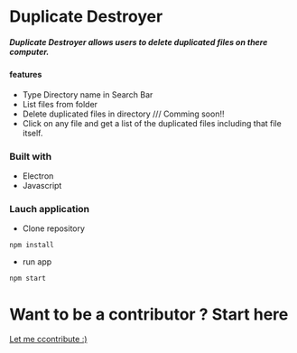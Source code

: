 # Duplicate Destroyer

##### Duplicate Destroyer allows users to delete duplicated files on there computer.

#### features

- Type Directory name in Search Bar
- List files from folder
- Delete duplicated files in directory /// Comming soon!!
- Click on any file and get a list of the duplicated files including that file itself.

### Built with 
- Electron 
- Javascript
### Lauch application

- Clone repository

```
npm install
```

- run app

```
npm start
```

# Want to be a contributor ? Start here

[Let me ccontribute :)](https://github.com/Ispirett/duplicate-destroyer/blob/master/Contribution.md)
